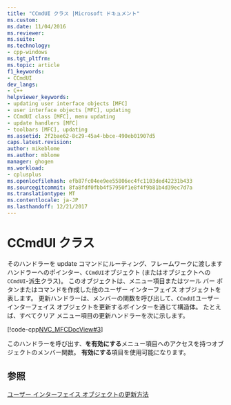 ```yaml
---
title: "CCmdUI クラス |Microsoft ドキュメント"
ms.custom: 
ms.date: 11/04/2016
ms.reviewer: 
ms.suite: 
ms.technology:
- cpp-windows
ms.tgt_pltfrm: 
ms.topic: article
f1_keywords:
- CCmdUI
dev_langs:
- C++
helpviewer_keywords:
- updating user interface objects [MFC]
- user interface objects [MFC], updating
- CCmdUI class [MFC], menu updating
- update handlers [MFC]
- toolbars [MFC], updating
ms.assetid: 2f2bae62-8c29-45a4-bbce-490eb01907d5
caps.latest.revision: 
author: mikeblome
ms.author: mblome
manager: ghogen
ms.workload:
- cplusplus
ms.openlocfilehash: efb87fc04ee9ee55806ec4fc1103ded42231b433
ms.sourcegitcommit: 8fa8fdf0fbb4f57950f1e8f4f9b81b4d39ec7d7a
ms.translationtype: MT
ms.contentlocale: ja-JP
ms.lasthandoff: 12/21/2017
---
```

# <a name="the-ccmdui-class"></a>CCmdUI クラス
そのハンドラーを update コマンドにルーティング、フレームワークに渡しますハンドラーへのポインター、`CCmdUI`オブジェクト (またはオブジェクトへの`CCmdUI`-派生クラス)。 このオブジェクトは、メニュー項目またはツール バー ボタンまたはコマンドを作成した他のユーザー インターフェイス オブジェクトを表します。 更新ハンドラーは、メンバーの関数を呼び出して、`CCmdUI`ユーザー インターフェイス オブジェクトを更新するポインターを通じて構造体。 たとえば、すべてクリア メニュー項目の更新ハンドラーを次に示します。  
  
 [!code-cpp[NVC_MFCDocView#3](../mfc/codesnippet/cpp/the-ccmdui-class_1.cpp)]  
  
 このハンドラーを呼び出す、**を有効にする**メニュー項目へのアクセスを持つオブジェクトのメンバー関数。 **有効にする**項目を使用可能になります。  
  
## <a name="see-also"></a>参照  
 [ユーザー インターフェイス オブジェクトの更新方法](../mfc/how-to-update-user-interface-objects.md)

